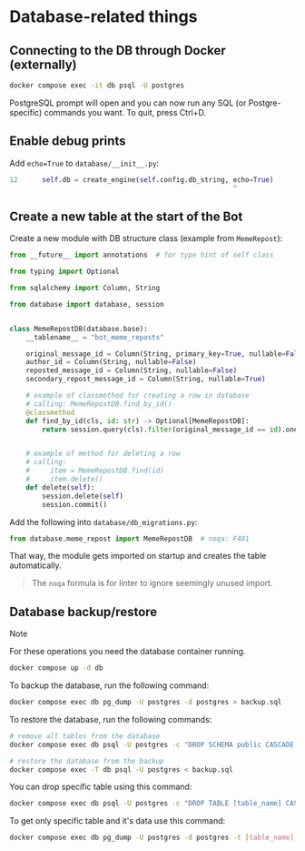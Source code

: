 # Database-related things

## Connecting to the DB through Docker (externally)

```bash
docker compose exec -it db psql -U postgres
```

PostgreSQL prompt will open and you can now run any SQL (or Postgre-specific) commands you want. To quit, press Ctrl+D.

## Enable debug prints

Add `echo=True` to `database/__init__.py`:

```python
12      self.db = create_engine(self.config.db_string, echo=True)
                                                       ^
```

## Create a new table at the start of the Bot

Create a new module with DB structure class (example from `MemeRepost`):

```python
from __future__ import annotations  # for type hint of self class

from typing import Optional

from sqlalchemy import Column, String

from database import database, session


class MemeRepostDB(database.base):
    __tablename__ = "bot_meme_reposts"

    original_message_id = Column(String, primary_key=True, nullable=False, unique=True)
    author_id = Column(String, nullable=False)
    reposted_message_id = Column(String, nullable=False)
    secondary_repost_message_id = Column(String, nullable=True)

    # example of classmethod for creating a row in database
    # calling: MemeRepostDB.find_by_id()
    @classmethod
    def find_by_id(cls, id: str) -> Optional[MemeRepostDB]:
        return session.query(cls).filter(original_message_id == id).one_or_none()


    # example of method for deleting a row
    # calling:
    #     item = MemeRepostDB.find(id)
    #     item.delete()
    def delete(self):
        session.delete(self)
        session.commit()
```

Add the following into `database/db_migrations.py`:

```python
from database.meme_repost import MemeRepostDB  # noqa: F401
```

That way, the module gets imported on startup and creates the table automatically.

> The `noqa` formula is for linter to ignore seemingly unused import.

## Database backup/restore

> [!Note]
> For these operations you need the database container running.
> ```bash
> docker compose up -d db
> ```

To backup the database, run the following command:

```bash
docker compose exec db pg_dump -U postgres -d postgres > backup.sql
```

To restore the database, run the following commands:

```bash
# remove all tables from the database
docker compose exec db psql -U postgres -c "DROP SCHEMA public CASCADE;CREATE SCHEMA public;GRANT ALL ON SCHEMA public TO postgres;GRANT ALL ON SCHEMA public TO public;"

# restore the database from the backup
docker compose exec -T db psql -U postgres < backup.sql
```

You can drop specific table using this command:

```bash
docker compose exec db psql -U postgres -c "DROP TABLE [table_name] CASCADE;"
```

To get only specific table and it's data use this command:

```bash
docker compose exec db pg_dump -U postgres -d postgres -t [table_name] > [table_name].sql
```
